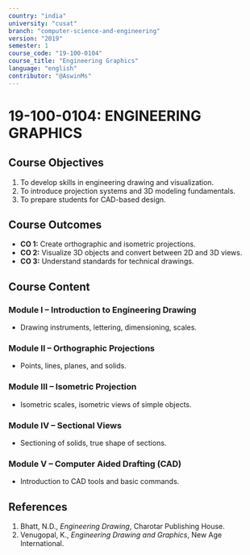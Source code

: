 ```yaml
---
country: "india"
university: "cusat"
branch: "computer-science-and-engineering"
version: "2019"
semester: 1
course_code: "19-100-0104"
course_title: "Engineering Graphics"
language: "english"
contributor: "@AswinMs"
---
```


# 19-100-0104: ENGINEERING GRAPHICS

## Course Objectives
1. To develop skills in engineering drawing and visualization.
2. To introduce projection systems and 3D modeling fundamentals.
3. To prepare students for CAD-based design.

## Course Outcomes
* **CO 1:** Create orthographic and isometric projections.
* **CO 2:** Visualize 3D objects and convert between 2D and 3D views.
* **CO 3:** Understand standards for technical drawings.

## Course Content

### Module I – Introduction to Engineering Drawing
* Drawing instruments, lettering, dimensioning, scales.

### Module II – Orthographic Projections
* Points, lines, planes, and solids.

### Module III – Isometric Projection
* Isometric scales, isometric views of simple objects.

### Module IV – Sectional Views
* Sectioning of solids, true shape of sections.

### Module V – Computer Aided Drafting (CAD)
* Introduction to CAD tools and basic commands.

## References
1. Bhatt, N.D., *Engineering Drawing*, Charotar Publishing House.
2. Venugopal, K., *Engineering Drawing and Graphics*, New Age International.
